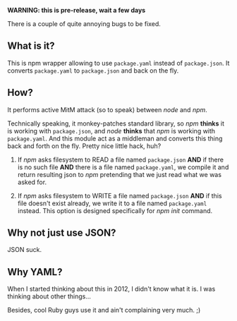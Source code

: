 
**WARNING: this is pre-release, wait a few days**

There is a couple of quite annoying bugs to be fixed.

## What is it?

This is npm wrapper allowing to use `package.yaml` instead of `package.json`. It converts `package.yaml` to `package.json` and back on the fly.

## How?

It performs active MitM attack (so to speak) between *node* and *npm*.

Technically speaking, it monkey-patches standard library, so *npm* **thinks** it is working with `package.json`, and *node* **thinks** that *npm* is working with `package.yaml`. And this module act as a middleman and converts this thing back and forth on the fly. Pretty nice little hack, huh?

1. If *npm* asks filesystem to READ a file named `package.json` **AND** if there is no such file **AND** there is a file named `package.yaml`, we compile it and return resulting json to *npm* pretending that we just read what we was asked for.

2. If *npm* asks filesystem to WRITE a file named `package.json` **AND** if this file doesn't exist already, we write it to a file named `package.yaml` instead. This option is designed specifically for *npm init* command.

## Why not just use JSON?

JSON suck.

## Why YAML?

When I started thinking about this in 2012, I didn't know what it is. I was thinking about other things...

Besides, cool Ruby guys use it and ain't complaining very much. ;)

